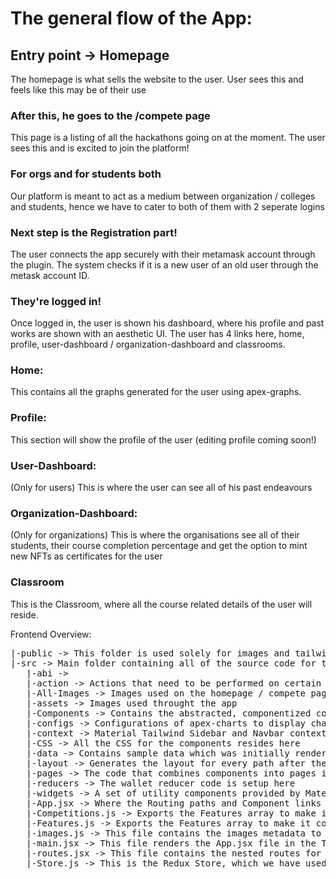 # The general flow of the App:

## Entry point -> Homepage
The homepage is what sells the website to the user. User sees this and feels like this may be of their use

### After this, he goes to the /compete page
This page is a listing of all the hackathons going on at the moment. The user sees this and is excited to join the platform!

### For orgs and for students both
Our platform is meant to act as a medium between organization / colleges and students, hence we have to cater to both of them with 2 seperate logins

### Next step is the Registration part!
The user connects the app securely with their metamask account through the plugin. The system checks if it is a new user of an old user through the metask account ID.

### They're logged in!
Once logged in, the user is shown his dashboard, where his profile and past works are shown with an aesthetic UI. The user has 4 links here, home, profile, user-dashboard / organization-dashboard and classrooms.

### Home:
This contains all the graphs generated for the user using apex-graphs.

### Profile:
This section will show the profile of the user (editing profile coming soon!)

### User-Dashboard:
(Only for users)
This is where the user can see all of his past endeavours

### Organization-Dashboard:
(Only for organizations)
This is where the organisations see all of their students, their course completion percentage and get the option to mint new NFTs as certificates for the user

### Classroom
This is the Classroom, where all the course related details of the user will reside.

Frontend Overview:

<pre>
|-public -> This folder is used solely for images and tailwind css configurations
|-src -> Main folder containing all of the source code for the app
   |-abi -> 
   |-action -> Actions that need to be performed on certain triggers are written here
   |-All-Images -> Images used on the homepage / compete page
   |-assets -> Images used throught the app
   |-Components -> Contains the abstracted, componentized code that acts as the building block for the app
   |-configs -> Configurations of apex-charts to display charts
   |-context -> Material Tailwind Sidebar and Navbar context is set up on this page
   |-CSS -> All the CSS for the components resides here
   |-data -> Contains sample data which was initially rendered in the UI phase
   |-layout -> Generates the layout for every path after the user is logged in
   |-pages -> The code that combines components into pages is put here 
   |-reducers -> The wallet reducer code is setup here
   |-widgets -> A set of utility components provided by Material-Tailwind for use throughout the app
   |-App.jsx -> Where the Routing paths and Component links reside
   |-Competitions.js -> Exports the Features array to make it convenient to render over in the competitions section of the compete page
   |-Features.js -> Exports the Features array to make it convenient to render over in the features section of the homepage
   |-images.js -> This file contains the images metadata to make it convenient to render on the HomePage 
   |-main.jsx -> This file renders the App.jsx file in the ThemeProvider and MaterialTailwindControllerProvider, which is necessary to make tailwind and material accessible throught the app
   |-routes.jsx -> This file contains the nested routes for dashboard
   |-Store.js -> This is the Redux Store, which we have used to make data be accessible by every component
</pre>
